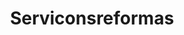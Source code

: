 ---
title: "Serviconsreformas"
url: /pamplona-iruna/serviconsreformas/
shop: decoración interior
---
